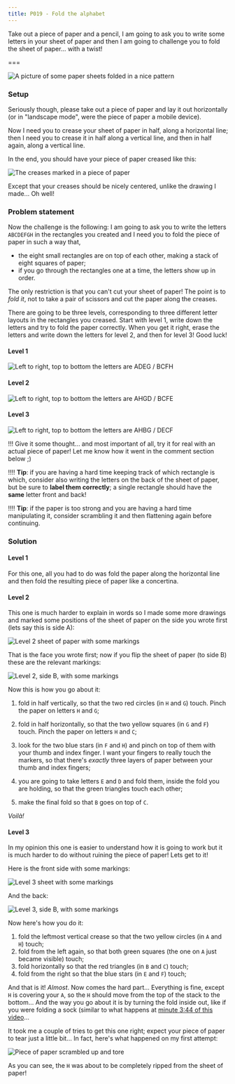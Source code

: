 ```yaml
---
title: P019 - Fold the alphabet
---
```


Take out a piece of paper and a pencil, I am going to ask you to write some letters in your sheet of paper and then I am going to challenge you to fold the sheet of paper... with a twist!

===

![A picture of some paper sheets folded in a nice pattern](aaa.jpg "Photo by Thomas Renaud on Unsplash")

### Setup

Seriously though, please take out a piece of paper and lay it out horizontally (or in "landscape mode", were the piece of paper a mobile device).

Now I need you to crease your sheet of paper in half, along a horizontal line; then I need you to crease it in half along a vertical line, and then in half again, along a vertical line.

In the end, you should have your piece of paper creased like this:

![The creases marked in a piece of paper](frame.png)

Except that your creases should be nicely centered, unlike the drawing I made... Oh well!

### Problem statement

Now the challenge is the following: I am going to ask you to write the letters `ABCDEFGH` in the rectangles you created and I need you to fold the piece of paper in such a way that,

 - the eight small rectangles are on top of each other, making a stack of eight squares of paper;
 - if you go through the rectangles one at a time, the letters show up in order.

The only restriction is that you can't cut your sheet of paper! The point is to _fold it_, not to take a pair of scissors and cut the paper along the creases.

There are going to be three levels, corresponding to three different letter layouts in the rectangles you creased. Start with level 1, write down the letters and try to fold the paper correctly. When you get it right, erase the letters and write down the letters for level 2, and then for level 3! Good luck!

#### Level 1

![Left to right, top to bottom the letters are ADEG / BCFH](lvl1.png "ADEG / BCFH")

#### Level 2

![Left to right, top to bottom the letters are AHGD / BCFE](lvl2.png "AHGD / BCFE")

#### Level 3

![Left to right, top to bottom the letters are AHBG / DECF](lvl3.png "AHBG / DECF")

!!! Give it some thought... and most important of all, try it for real with an actual piece of paper! Let me know how it went in the comment section below ;)

!!!! **Tip**: if you are having a hard time keeping track of which rectangle is which, consider also writing the letters on the back of the sheet of paper, but be sure to **label them correctly**; a single rectangle should have the **same** letter front and back!

!!!! **Tip**: if the paper is too strong and you are having a hard time manipulating it, consider scrambling it and then flattening again before continuing.

### Solution

#### Level 1

For this one, all you had to do was fold the paper along the horizontal line and then fold the resulting piece of paper like a concertina.

#### Level 2

This one is much harder to explain in words so I made some more drawings and marked some positions of the sheet of paper on the side you wrote first (lets say this is side A):

![Level 2 sheet of paper with some markings](lvl2-faceA-sol.png)

That is the face you wrote first; now if you flip the sheet of paper (to side B) these are the relevant markings:

![Level 2, side B, with some markings](lvl2-faceB-sol.png)

Now this is how you go about it:

 1. fold in half vertically, so that the two red circles (in `H` and `G`) touch. Pinch the paper on letters `H` and `G`;
   
 2. fold in half horizontally, so that the two yellow squares (in `G` and `F`) touch. Pinch the paper on letters `H` and `C`;
   
 3. look for the two blue stars (in `F` and `H`) and pinch on top of them with your thumb and index finger. I want your fingers to really touch the markers, so that there's _exactly_ three layers of paper between your thumb and index fingers;

 4. you are going to take letters `E` and `D` and fold them, inside the fold you are holding, so that the green triangles touch each other;

 5. make the final fold so that `B` goes on top of `C`.

_Voilà!_

#### Level 3

In my opinion this one is easier to understand how it is going to work but it is much harder to do without ruining the piece of paper! Lets get to it!

Here is the front side with some markings:

![Level 3 sheet with some markings](lvl3-faceA-sol.png)

And the back:

![Level 3, side B, with some markings](lvl3-faceB-sol.png)

Now here's how you do it:

 1. fold the leftmost vertical crease so that the two yellow circles (in `A` and `H`) touch;
 2. fold from the left again, so that both green squares (the one on `A` just became visible) touch;
 3. fold horizontally so that the red triangles (in `B` and `C`) touch;
 4. fold from the right so that the blue stars (in `E` and `F`) touch;

And that is it! _Almost_. Now comes the hard part... Everything is fine, except `H` is covering your `A`, so the `H` should move from the top of the stack to the bottom... And the way you go about it is by turning the fold inside out, like if you were folding a sock (similar to what happens at [minute 3:44 of this video](https://youtu.be/124L94hoBQg?t=224)...

It took me a couple of tries to get this one right; expect your piece of paper to tear just a little bit... In fact, here's what happened on my first attempt:

![Piece of paper scrambled up and tore](lvl3-fail.jpg)

As you can see, the `H` was about to be completely ripped from the sheet of paper!